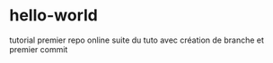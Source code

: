 # hello-world
tutorial premier repo online
suite du tuto avec création de branche
et premier commit 

